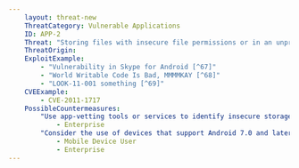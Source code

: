 ```yaml
---
    layout: threat-new
    ThreatCategory: Vulnerable Applications
    ID: APP-2
    Threat: "Storing files with insecure file permissions or in an unprotected location on the device"
    ThreatOrigin:
    ExploitExample:
        - "Vulnerability in Skype for Android [^67]"
        - "World Writable Code Is Bad, MMMMKAY [^68]"
        - "LOOK-11-001 something [^69]"
    CVEExample:
        - CVE-2011-1717
    PossibleCountermeasures:
        "Use app-vetting tools or services to identify insecure storage of sensitive data.":
            - Enterprise
        "Consider the use of devices that support Android 7.0 and later, which enables app-level encryption in addition to block-level encryption.":
            - Mobile Device User
            - Enterprise
---
```

